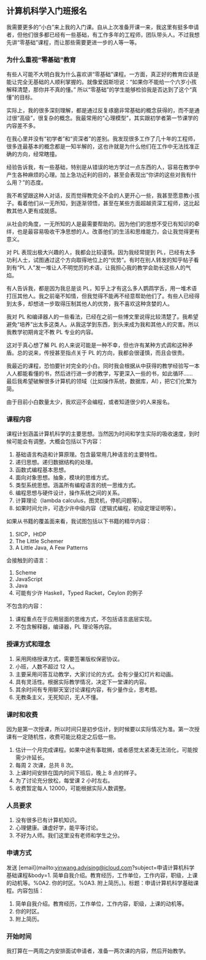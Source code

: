 ## 计算机科学入门班报名

我需要更多的“小白”来上我的入门课。自从上次准备开课一来，我这里有挺多申请者，但他们很多都已经有一些基础，有工作多年的工程师，团队带头人。不过我想先讲“零基础”课程，而让那些需要更进一步的人等一等。

### 为什么重视“零基础”教育

有些人可能不大明白我为什么喜欢讲“零基础”课程。一方面，真正好的教育应该是能让完全无基础的人顺利掌握的。就像爱因斯坦说：“如果你不能给一个六岁小孩解释清楚，那你并不真的懂。” 所以“零基础”的学生能够检验我是否达到了这个“真懂”的目标。

实际上，我的很多深刻理解，都是通过反复琢磨非常基础的概念获得的，而不是通过很“高级”，很复杂的概念。我最常用的“心理模型”，其实跟初学者第一节课学的内容差不多。

在我心里并没有“初学者”和“资深者”的差别。我发现很多工作了几十年的工程师，很多连最基本的概念都是一知半解的，这也许就是为什么他们在工作中无法找准正确的方向，经常瞎撞。

经验告诉我，有一些基础，特别是从错误的地方学过一点东西的人，容易在教学中产生各种麻烦的心理。加上急功近利的目的，甚至会表现出“你讲的这些对我有什么用？”的态度。

我不希望跟这种人对话，反而觉得教完全不会的人更开心一些，我甚至愿意教小孩子。看着他们从一无所知，到逐渐领悟，甚至在某些方面超越资深工程师，这比起教其他人更有成就感。

从社会的角度，一无所知的人是最需要帮助的。因为他们的思想不受已有知识的牵绊，也是最容易吸收干净思想的人。改善他们的生活和思维能力，会让我觉得更有意义。

对 PL 表现出极大兴趣的人，我都会比较谨慎。因为我经常提到 PL，已经有太多功利人士，试图通过这个方向取得地位上的“优势”。有时在别人转发的知乎帖子看到有“PL 人”发一堆让人不明觉厉的术语，让我担心我的教学会助长这些人的气焰。

有人告诉我，都是因为我总是谈 PL，知乎上才有这么多人鹦鹉学舌，用一堆术语打压其他人。我之前毫不知情，但我觉得不能再不经意帮助他们了。有些人已经得到太多，却想进一步取得压制其他人的优势，我不喜欢这种贪婪的人。

我对 PL 和编译器人的一些看法，已经在之前一些博文里说得比较清楚了。我希望避免“培养”出太多这类人。从我这学到东西，到头来成为我和其他人的灾害。所以我教学初期肯定不教 PL 专业的内容。

这对于真心想了解 PL 的人来说可能是一种不幸，但也许有某种方式调和这种矛盾。总的说来，传授甚至指点关于 PL 的方向，我都会很谨慎，而且会很贵。

我最近的课程，恐怕要针对完全的小白。同时我会根据从中获得的教学经验写一本人人都能看懂的书，然后进行进一步的教学，写更深入一些的书，如此循环…… 最后我希望破解很多计算机的领域（比如操作系统，数据库，AI），把它们化繁为简。

由于目前小白数量太少，我欢迎不会编程，或者知道很少的人来报名。

### 课程内容

课程计划涵盖计算机科学的主要思想。当然因为时间和学生实际的吸收速度，到时候可能会有调整。大概会包括以下内容：

1.  基础语言构造和计算原理。包含最常用几种语言的主要特性。
2.  递归思想。递归数据结构的处理。
3.  函数式编程基本思想。
4.  面向对象思想。抽象，模块的思维方式。
5.  类型系统思想。涵盖所有编程语言的统一思维方式。
6.  编程思想与硬件设计，操作系统之间的关系。
7.  计算理论（lambda calculus，图灵机，停机问题等）。
8.  如果时间允许，可选少许中级内容（逻辑式编程，初级定理证明等）。

如果从书籍的覆盖面来看，我试图包括以下书籍的精华内容：

1.  SICP，HtDP
2.  The Little Schemer
3.  A Little Java, A Few Patterns

会接触到的语言：

1.  Scheme
2.  JavaScript
3.  Java
4.  可能有少许 Haskell，Typed Racket，Ceylon 的例子

不包含的内容：

1.  课程重点在于应用层面的思维方式，不包括语言底层实现。
2.  不包含解释器，编译器，PL 理论等内容。

### 授课方式和理念

1.  采用网络授课方式，需要签署版权保密协议。
2.  小班，人数不超过 12 人。
3.  主要采用问答互动教学，大家讨论的方式。会有少量幻灯片和动画。
4.  具有灵活性。根据实际教学情况，决定下一堂课的内容。
5.  其余时间有专用聊天室讨论课程内容，有少量作业，思考题。
6.  无教条主义，无死知识，无人不懂。

### 课时和收费

因为是第一次授课，所以时间只是初步估计，到时候要以实际情况为准。第一次授课有一定随机性，收费可能比稳定之后低一些。

1.  估计一个月完成课程。如果中途有事耽搁，或者感觉太紧凑无法消化，可能按需少许延长。
2.  每周 2 次课，总共 8 次。
3.  上课时间安排在国内时间下班后，晚上 8 点的样子。
4.  为了讨论充分放松，每堂课 2 小时左右。
5.  收费暂定每人 12000，可能根据实际人数调整。

### 人员要求

1.  没有很多已有计算机知识。
2.  心理健康。谦虚好学，能平等讨论。
3.  不好为人师。我们这里没有老师和学生之分。

### 申请方式

发送 [email](mailto:yinwang.advising@icloud.com?subject=申请计算机科学基础课程&body=1\. 简单自我介绍。教育经历，工作单位，工作内容，职级，上课的动机等。%0A2\. 你的时区。%0A3\. 附上简历。)。标题：申请计算机科学基础课程。内容包括：

1.  简单自我介绍。教育经历，工作单位，工作内容，职级，上课的动机等。
2.  你的时区。
3.  附上简历。

### 开始时间

我打算在一两周之内安排面试申请者，准备一两次课的内容，然后开始教学。
